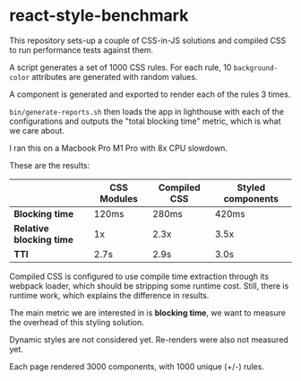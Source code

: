 # react-style-benchmark

This repository sets-up a couple of CSS-in-JS solutions and compiled CSS to
run performance tests against them.

A script generates a set of 1000 CSS rules. For each rule, 10 `background-color`
attributes are generated with random values.

A component is generated and exported to render each of the rules 3 times.

`bin/generate-reports.sh` then loads the app in lighthouse with each of the
configurations and outputs the "total blocking time" metric, which is what we
care about.

I ran this on a Macbook Pro M1 Pro with 8x CPU slowdown.

These are the results:

|                            | CSS Modules | Compiled CSS | Styled components |
| -------------------------- | ----------- | ------------ | ----------------- |
| **Blocking time**          | 120ms       | 280ms        | 420ms             |
| **Relative blocking time** | 1x          | 2.3x         | 3.5x              |
| **TTI**                    | 2.7s        | 2.9s         | 3.0s              |

Compiled CSS is configured to use compile time extraction through its webpack
loader, which should be stripping some runtime cost. Still, there is
runtime work, which explains the difference in results.

The main metric we are interested in is **blocking time**, we want to measure
the overhead of this styling solution.

Dynamic styles are not considered yet. Re-renders were also not measured yet.

Each page rendered 3000 components, with 1000 unique (+/-) rules.
